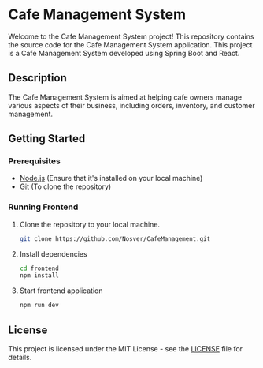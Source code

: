# Cafe Management System

Welcome to the Cafe Management System project! This repository contains the source code for the Cafe Management System application. This project is a Cafe Management System developed using Spring Boot and React.

## Description

The Cafe Management System is aimed at helping cafe owners manage various aspects of their business, including orders, inventory, and customer management.

## Getting Started

### Prerequisites
- [Node.js](https://nodejs.org/) (Ensure that it's installed on your local machine)
- [Git](https://git-scm.com/) (To clone the repository)

### Running Frontend 
1. Clone the repository to your local machine.
   ```bash
   git clone https://github.com/Nosver/CafeManagement.git
   ```
2. Install dependencies
   ```bash
   cd frontend
   npm install
   ```
3. Start frontend application
   ```bash
   npm run dev
   ```

## License

This project is licensed under the MIT License - see the [LICENSE](LICENSE) file for details.

